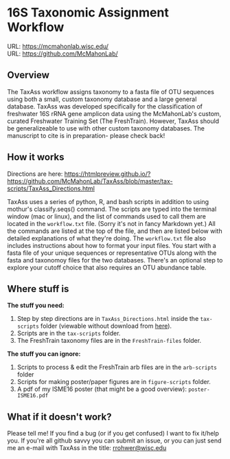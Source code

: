 16S Taxonomic Assignment Workflow
===
URL: https://mcmahonlab.wisc.edu/  
URL: https://github.com/McMahonLab/  

Overview
---

The TaxAss workflow assigns taxonomy to a fasta file of OTU sequences using both a small, custom taxonomy database and a large general database. TaxAss was developed specifically for the classification of freshwater 16S rRNA gene amplicon data using the McMahonLab's custom, curated Freshwater Training Set (The FreshTrain). However, TaxAss should be generalizeable to use with other custom taxonomy databases. The manuscript to cite is in preparation- please check back!


How it works
---

Directions are here: https://htmlpreview.github.io/?https://github.com/McMahonLab/TaxAss/blob/master/tax-scripts/TaxAss_Directions.html

TaxAss uses a series of python, R, and bash scripts in addition to using mothur's classify.seqs() command.  The scripts are typed into the terminal window (mac or linux), and the list of commands used to call them are located in the `workflow.txt` file. (Sorry it's not in fancy Markdown yet.) All the commands are listed at the top of the file, and then are listed below with detailed explanations of what they're doing.  The `workflow.txt` file also includes instructions about how to format your input files.  You start with a fasta file of your unique sequences or representative OTUs along with the fasta and taxonomoy files for the two databases.  There's an optional step to explore your cutoff choice that also requires an OTU abundance table.


Where stuff is
---

**The stuff you need:**  
1. Step by step directions are in `TaxAss_Directions.html` inside the `tax-scripts` folder (viewable without download from [here](https://htmlpreview.github.io/?https://github.com/McMahonLab/TaxAss/blob/master/tax-scripts/TaxAss_Directions.html)).  
2. Scripts are in the `tax-scripts` folder.  
3. The FreshTrain taxonomy files are in the `FreshTrain-files` folder.  

**The stuff you can ignore:**  
1. Scripts to process & edit the FreshTrain arb files are in the `arb-scripts` folder  
2. Scripts for making poster/paper figures are in `figure-scripts` folder.  
3. A pdf of my ISME16 poster (that might be a good overview): `poster-ISME16.pdf`  


What if it doesn't work?
---

Please tell me!  If you find a bug (or if you get confused) I want to fix it/help you.  If you're all github savvy you can submit an issue, or you can just send me an e-mail with TaxAss in the title: rrohwer@wisc.edu



